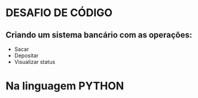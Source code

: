 # DESAFIO DE CÓDIGO 

## Criando um sistema bancário com as operações:
* Sacar
* Depositar
* Visualizar status

# Na linguagem PYTHON
